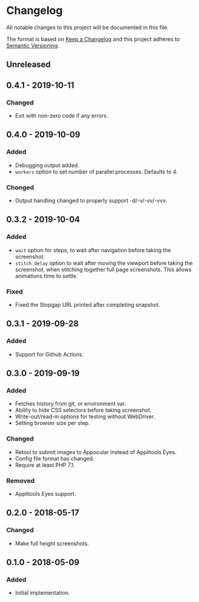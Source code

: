 # Changelog
All notable changes to this project will be documented in this file.

The format is based on [Keep a Changelog](http://keepachangelog.com/en/1.0.0/)
and this project adheres to [Semantic Versioning](http://semver.org/spec/v2.0.0.html).

## Unreleased

## 0.4.1 - 2019-10-11
### Changed
- Exit with non-zero code if any errors.

## 0.4.0 - 2019-10-09
### Added
- Debugging output added.
- `workers` option to set number of parallel processes. Defaults to 4.

### Chonged
- Output handling changed to properly support -d/-v/-vv/-vvv.

## 0.3.2 - 2019-10-04
### Added
- `wait` option for steps, to wait after navigation before taking the
  screenshot.
- `stitch_delay` option to wait after moving the viewport before
  taking the screenshot, when stitching together full page
  screenshots. This allows animations time to settle.

### Fixed
- Fixed the Stopgap URL printed after completing snapshot.

## 0.3.1 - 2019-09-28
### Added
- Support for Github Actions.

## 0.3.0 - 2019-09-19
### Added
- Fetches history from git, or environment var.
- Ability to hide CSS selectors before taking screenshot.
- Write-out/read-in options for testing without WebDriver.
- Setting browser size per step.

### Changed
- Retool to submit images to Appocular instead of Applitools Eyes.
- Config file format has changed.
- Require at least PHP 7.1.

### Removed
- Applitools Eyes support.

## 0.2.0 - 2018-05-17
### Changed
- Make full height screenshots.

## 0.1.0 - 2018-05-09
### Added
- Initial implementation.
